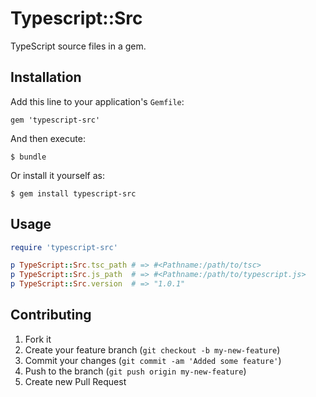 # Typescript::Src

TypeScript source files in a gem.

## Installation

Add this line to your application's `Gemfile`:

    gem 'typescript-src'

And then execute:

    $ bundle

Or install it yourself as:

    $ gem install typescript-src

## Usage

```ruby
require 'typescript-src'

p TypeScript::Src.tsc_path # => #<Pathname:/path/to/tsc>
p TypeScript::Src.js_path  # => #<Pathname:/path/to/typescript.js>
p TypeScript::Src.version  # => "1.0.1"
```

## Contributing

1. Fork it
2. Create your feature branch (`git checkout -b my-new-feature`)
3. Commit your changes (`git commit -am 'Added some feature'`)
4. Push to the branch (`git push origin my-new-feature`)
5. Create new Pull Request
